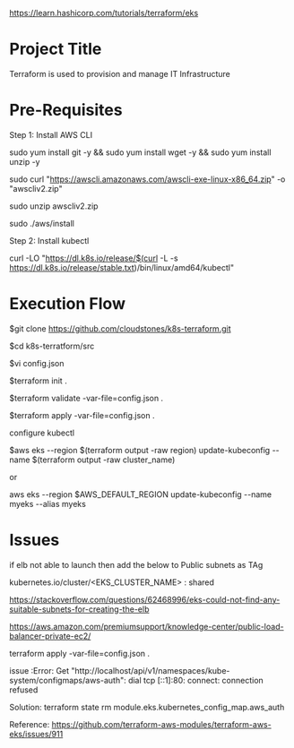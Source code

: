 https://learn.hashicorp.com/tutorials/terraform/eks

Project Title
=====================
Terraform is used to provision and manage IT Infrastructure

Pre-Requisites
============================
Step 1: Install AWS CLI

sudo yum install git -y && sudo yum install wget -y && sudo yum install unzip -y

sudo curl "https://awscli.amazonaws.com/awscli-exe-linux-x86_64.zip" -o "awscliv2.zip"

sudo unzip awscliv2.zip

sudo ./aws/install

Step 2: Install kubectl

curl -LO "https://dl.k8s.io/release/$(curl -L -s https://dl.k8s.io/release/stable.txt)/bin/linux/amd64/kubectl"


Execution Flow
=====================

$git clone https://github.com/cloudstones/k8s-terraform.git

$cd k8s-terratform/src

$vi config.json 

$terraform init .

$terraform validate -var-file=config.json .

$terraform apply -var-file=config.json .

configure kubectl

$aws eks --region $(terraform output -raw region) update-kubeconfig --name $(terraform output -raw cluster_name)

or

 aws eks --region $AWS_DEFAULT_REGION update-kubeconfig --name myeks --alias myeks


# Issues
if elb not able to launch then add the below to Public subnets as TAg

kubernetes.io/cluster/<EKS_CLUSTER_NAME> : shared

https://stackoverflow.com/questions/62468996/eks-could-not-find-any-suitable-subnets-for-creating-the-elb


https://aws.amazon.com/premiumsupport/knowledge-center/public-load-balancer-private-ec2/

terraform apply -var-file=config.json .

issue :Error: Get "http://localhost/api/v1/namespaces/kube-system/configmaps/aws-auth": dial tcp [::1]:80: connect: connection refused

Solution: terraform state rm module.eks.kubernetes_config_map.aws_auth

Reference: https://github.com/terraform-aws-modules/terraform-aws-eks/issues/911


